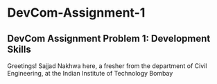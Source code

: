 # DevCom-Assignment-1
DevCom Assignment Problem 1: Development Skills
---------------------------------------------------------------------------------------------------------------------------------
Greetings! 
Sajjad Nakhwa here, a fresher from the department of Civil Engineering, at the Indian Institute of Technology Bombay
